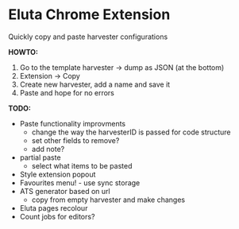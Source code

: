 # Eluta Chrome Extension

Quickly copy and paste harvester configurations

**HOWTO:**

1. Go to the template harvester -> dump as JSON (at the bottom)
2. Extension -> Copy
3. Create new harvester, add a name and save it
4. Paste and hope for no errors

**TODO:**

- Paste functionality improvments
  - change the way the harvesterID is passed for code structure
  - set other fields to remove? 
  - add note?
- partial paste
  - select what items to be pasted
- Style extension popout
- Favourites menu! - use sync storage
- ATS generator based on url
  - copy from empty harvester and make changes
- Eluta pages recolour
- Count jobs for editors?